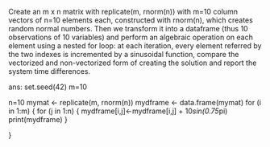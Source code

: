 Create an m x n matrix with replicate(m, rnorm(n)) with m=10 column vectors of n=10 elements each, 
constructed with rnorm(n), which creates random normal numbers. 
Then we transform it into a dataframe (thus 10 observations of 10 variables) and perform an algebraic 
operation on each element using a nested for loop: at each iteration, every element referred by the two 
indexes is incremented by a sinusoidal function, compare the vectorized and non-vectorized form of creating 
the solution and report the system time differences. 

ans:
set.seed(42)
m=10 

n=10
mymat <- replicate(m, rnorm(n))
mydframe <- data.frame(mymat)
for (i in 1:m) {
   for (j in 1:n) {
     mydframe[i,j]<-mydframe[i,j] + 10*sin(0.75*pi)
     print(mydframe)
  }

}





